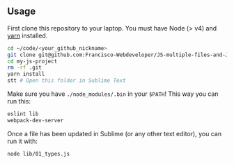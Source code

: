 ## Usage

First clone this repository to your laptop. You must have Node (> v4) and [yarn](https://yarnpkg.com/lang/en/docs/install/) installed.

```bash
cd ~/code/<your_github_nickname>
git clone git@github.com:Francisco-Webdeveloper/JS-multiple-files-and-JS-plugins-Demo.git
cd my-js-project
rm -rf .git
yarn install
stt # Open this folder in Sublime Text
```

Make sure you have `./node_modules/.bin` in your `$PATH`! This way you can run this:

```bash
eslint lib
webpack-dev-server
```

Once a file has been updated in Sublime (or any other text editor), you can run it with:

```bash
node lib/01_types.js
```
